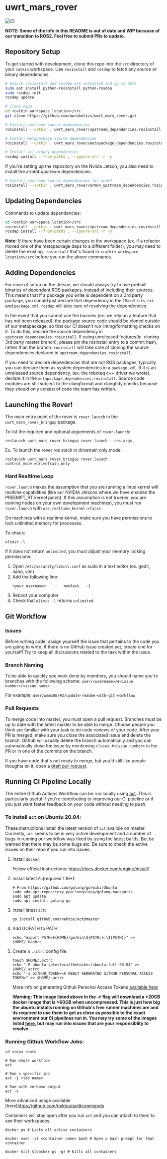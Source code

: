 # uwrt_mars_rover

![CI](https://github.com/uwrobotics/uwrt_mars_rover/workflows/CI/badge.svg)

**NOTE: Some of the info in this README is out of date and WIP because of our transition to ROS2. Feel free to submit PRs to update.**
## Repository Setup

To get started with development, clone this repo into the `src` directory of your `catkin` workspace. Use `rosinstall`
and `rosdep` to fetch any source or binary dependencies.

```bash
# Ensure rosinstall and rosdep are installed and up to date
sudo apt install python-rosinstall python-rosdep
sudo rosdep init
rosdep update

# Clone repo
cd <catkin workspace location>/src
git clone https://github.com/uwrobotics/uwrt_mars_rover.git

# Install upstream source dependencies
rosinstall --catkin . uwrt_mars_rover/upstream_dependencies.rosinstall

# Install metapackage source dependencies
rosinstall --catkin . uwrt_mars_rover/metapackage_dependencies.rosinstall

# Install all binary dependencies
rosdep install --from-paths . --ignore-src -r -y
```

If you're setting up the repository on the Nvidia Jetson, you also need to install the arm64 upstream dependencies:
```bash
# Install upstream source dependencies for arm64
rosinstall --catkin . uwrt_mars_rover/arm64_upstream_dependencies.rosinstall
```

## Updating Dependencies
Commands to update dependencies:
```bash
cd <catkin workspace location>/src
rosinstall --catkin . uwrt_mars_rover/upstream_dependencies.rosinstall uwrt_mars_rover/metapackage_dependencies.rosinstall
rosdep install --from-paths . --ignore-src -r -y
```

**Note:** If there have been certain changes to the workspace (ex. if a refactor moved one of the metapackage deps to a
different folder), you may need to delete the existing `.rosinstall` that's found in `<catkin workspace location>/src`
before you run the above commands.

## Adding Dependencies

For ease of setup on the Jetson, we should always try to use prebuilt binaries of dependent ROS packages, instead of
including their sources. This means that if a package you write is dependent on a 3rd party package, you should just
declare that dependency in the `CMakelists.txt` and `package.xml`. `rosdep` will take care of resolving the
dependencies.

In the event that you cannot use the binaries (ex. we rely on a feature that has not been released), the package source
code should be cloned outside of our metapackage, so that our CI doesn't run linting/formatting checks on it. To do
this, declare the source dependency in `upstream_dependencies.rosinstall`. If using unreleased features(ie. cloning 3rd
party master branch), please pin the rosinstall entry to a commit hash, rather than the branch. `rosinstall` will take
care of cloning the source dependencies declared in `upstream_dependencies.rosinstall`.

If you need to declare dependencies that are not ROS packages, typically you can declare them as system dependencies in
a `package.xml`. If it is an unreleased source dependency, (ex. the roboteq c++ driver we wrote), declare it in the
`metapackage_dependencies.rosinstall`. Source code modules are still subject to the clangformat and clangtidy checks
because they should only consist of code the team has written.

## Launching the Rover!

The main entry point of the rover is `rover.launch` in the `uwrt_mars_rover_bringup` package.

To list the required and optional arguements of `rover.launch`:

```
roslaunch uwrt_mars_rover_bringup rover.launch --ros-args
```

Ex. To launch the rover ros stack in drivetrain only mode:

```
roslaunch uwrt_mars_rover_bringup rover.launch control_mode:=drivetrain_only 
```

### Hard Realtime Loop

`rover.launch` makes the assumption that you are running a linux kernel will realtime capabilities (like our NVIDIA
Jetsons where we have enabled the PREEMPT_RT kernel patch). If this assumption is not true(ex. you are running nodes on
your own development machines), you must run `rover.launch` with `use_realtime_kernel:=false`

On machines with a realtime kernel, make sure you have permissions to lock unlimited memory for processes.

To check:

```
ulimit -l
```

If it does not return `unlimited`, you must adjust your memory locking permissions:

1. Open `/etc/security/limits.conf` as sudo in a text editor (ex. gedit, nano, vim)
2. Add the following line:
   ```
   <your username>    -   memlock   -1
   ```
3. Reboot your computer
4. Check that `ulimit -l` returns `unlimited`

## Git Workflow

### Issues

Before writing code, assign yourself the issue that pertains to the code you are going to write. If there is no GitHub
issue created yet, create one for yourself! Try to keep all discussions related to the task within the issue.

### Branch Naming

To be able to quickly see work done by members, you should name you're branches with the following scheme:
`user/<username>/#<issue number>/<issue name>`

For example:
`user/wmmc88/#2/update-readme-with-git-workflow`

### Pull Requests

To merge code into master, you must open a pull request. Branches must be up to date with the latest master to be able
to merge. Choose people you think are familiar with your task to do code reviews of your code. After your PR is merged,
make sure you close the associated issue and delete the branch. Github will usually delete the branch automatically and
you can automatically close the issue by mentioning `closes #<issue number>` in the PR or in one of the commits on the
branch.

If you have code that's not ready to merge, but you'd still like people thoughts on it, open a
[draft pull request](https://github.blog/2019-02-14-introducing-draft-pull-requests/).

## Running CI Pipeline Locally

The entire Github Actions Workflow can be run locally using [act](https://github.com/nektos/act). This is particularly
useful if you're contributing to improving our CI pipeline or if you just want faster feedback on your code without
needing to push.

### To install `act` on Ubuntu 20.04:
These instructions install the latest version of `act` availble on master. Currently, `act` seems to be in very active
development and a number of bugs in running our workflow was fixed by using the latest builds. But be warned that there 
may be some bugs etc. Be sure to check the active issues on their repo if you run into issues.

1. Install `docker`:

   Follow official instructions: https://docs.docker.com/engine/install/

2. Install latest `Go`(required 1.16+):
   ```
   # From https://github.com/golang/go/wiki/Ubuntu
   sudo add-apt-repository ppa:longsleep/golang-backports
   sudo apt update
   sudo apt install golang-go
   ```
   
3. Install latest `act`:
   ```
   go install github.com/nektos/act@master
   ```

4. Add GOPATH to PATH: 
   ```
   echo "export PATH=${HOME}/go/bin\${PATH:+:\${PATH}}" >> $HOME/.bashrc
   ```
   
5. Create a `.actrc` config file:
   ```
   touch $HOME/.actrc
   echo "-P ubuntu-latest=catthehacker/ubuntu:full-20.04" >> $HOME/.actrc
   echo "-s GITHUB_TOKEN=<A NEWLY GENERATED GITHUB PERSONAL ACCESS TOKEN>" >> $HOME/.actrc
   ```
   More info on generating Github Personal Access Tokens [available here](https://docs.github.com/en/github/authenticating-to-github/keeping-your-account-and-data-secure/creating-a-personal-access-token)
   
   **Warning: This image listed above in the `-P` flag will download a >20GB docker image that is >60GB when
   uncompressed. This is just how big the ubuntu installs running on Github's free runner machines are and its required 
   to use them to get as close as possible to the exact environment our CI pipelines run in. You may try some of the
   images listed [here](https://github.com/nektos/act#runners), but may run into issues that are your responsiblity to 
   resolve.**

### Running Github Workflow Jobs:
```
cd <repo root>

# Run whole workflow
act

# Run a specific job
act -j <job name>

# Run with verbose output
act -v
```
More advanced usage available [here]<https://github.com/nektos/act#commands>

Containers will stay open after you run `act` and you can attach to them to see their workspaces.
```
docker ps # Lists all active containers

docker exec -it <container name> bash # Open a bash prompt for that container

docker kill $(docker ps -q) # Kills all containers
```
